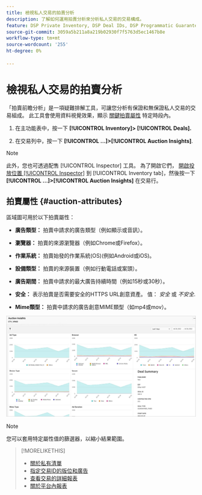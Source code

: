 ```yaml
---
title: 檢視私人交易的拍賣分析
description: 了解如何運用拍賣分析來分析私人交易的交易構成。
feature: DSP Private Inventory, DSP Deal IDs, DSP Programmatic Guaranteed Deals
source-git-commit: 3059a5b211a8a219b02930f7f5763d5ec1467b8e
workflow-type: tm+mt
source-wordcount: '255'
ht-degree: 0%

---
```


# 檢視私人交易的拍賣分析

「拍賣前瞻分析」是一項疑難排解工具，可讓您分析有保證和無保證私人交易的交易組成。 此工具會使用資料視覺效果，顯示 [關鍵拍賣屬性](#auction-attributes) 特定時段內。

1. 在主功能表中，按一下 **[!UICONTROL Inventory]> [!UICONTROL Deals].**

1. 在交易列中，按一下  **[!UICONTROL ...]>[!UICONTROL Auction Insights]**.

>[!NOTE]
>
>此外，您也可透過配售 [!UICONTROL Inspector] 工具。 為了開啟它們， [開啟投放位置 [!UICONTROL Inspector]](/help/dsp/campaign-management/reports/placement-details-view.md) 到 [!UICONTROL Inventory tab]，然後按一下 **[!UICONTROL ...]>[!UICONTROL Auction Insights]** 在交易行。

## 拍賣屬性 {#auction-attributes}

區域圖可用於以下拍賣屬性：

* **廣告類型：** 拍賣中請求的廣告類型（例如顯示或音訊）。

* **瀏覽器：** 拍賣的來源瀏覽器（例如Chrome或Firefox）。

* **作業系統：** 拍賣始發的作業系統(OS)(例如Android或iOS)。

* **設備類型：** 拍賣的來源裝置（例如行動電話或案頭）。

* **廣告期間：** 拍賣中請求的最大廣告持續時間（例如15秒或30秒）。

* **安全：** 表示拍賣是否需要安全的HTTPS URL創意資產。 值： <i>安全</i> 或 <i>不安全</i>.

* **Mime類型：** 拍賣中請求的廣告創意MIME類型（如mp4或mov）。

![拍賣分析](/help/dsp/assets/auction-insights.png)

>[!NOTE]
>
>您可以套用特定屬性值的篩選器，以縮小結果範圍。

>[!MORELIKETHIS]
>
>* [關於私有清單](private-inventory-about.md)
>* [指定交易ID的版位和廣告](deal-id-attach-placements.md)
>* [查看交易的詳細報表](deal-view-report.md)
>* [關於平台內報表](/help/dsp/campaign-management/reports/campaign-reports-about.md)

